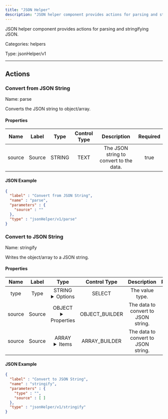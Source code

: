 ```yaml
---
title: "JSON Helper"
description: "JSON helper component provides actions for parsing and stringifying JSON."
---
```


JSON helper component provides actions for parsing and stringifying JSON.


Categories: helpers


Type: jsonHelper/v1

<hr />




## Actions


### Convert from JSON String
Name: parse

Converts the JSON string to object/array.

#### Properties

|      Name       |      Label     |     Type     |    Control Type     |     Description     | Required |
|:---------------:|:--------------:|:------------:|:-------------------:|:-------------------:|:--------:|
| source | Source | STRING | TEXT | The JSON string to convert to the data. | true |


#### JSON Example
```json
{
  "label" : "Convert from JSON String",
  "name" : "parse",
  "parameters" : {
    "source" : ""
  },
  "type" : "jsonHelper/v1/parse"
}
```


### Convert to JSON String
Name: stringify

Writes the object/array to a JSON string.

#### Properties

|      Name       |      Label     |     Type     |    Control Type     |     Description     | Required |
|:---------------:|:--------------:|:------------:|:-------------------:|:-------------------:|:--------:|
| type | Type | STRING <details> <summary> Options </summary> OBJECT, ARRAY </details> | SELECT | The value type. | null |
| source | Source | OBJECT <details> <summary> Properties </summary> {} </details> | OBJECT_BUILDER | The data to convert to JSON string. | true |
| source | Source | ARRAY <details> <summary> Items </summary> [] </details> | ARRAY_BUILDER | The data to convert to JSON string. | true |


#### JSON Example
```json
{
  "label" : "Convert to JSON String",
  "name" : "stringify",
  "parameters" : {
    "type" : "",
    "source" : [ ]
  },
  "type" : "jsonHelper/v1/stringify"
}
```





